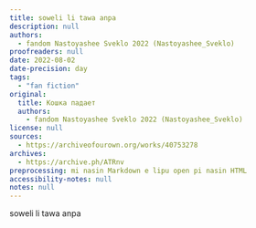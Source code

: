```yaml
---
title: soweli li tawa anpa
description: null
authors:
  - fandom Nastoyashee Sveklo 2022 (Nastoyashee_Sveklo)
proofreaders: null
date: 2022-08-02
date-precision: day
tags:
  - "fan fiction"
original:
  title: Кошка падает
  authors:
    - fandom Nastoyashee Sveklo 2022 (Nastoyashee_Sveklo)
license: null
sources:
  - https://archiveofourown.org/works/40753278
archives:
  - https://archive.ph/ATRnv
preprocessing: mi nasin Markdown e lipu open pi nasin HTML
accessibility-notes: null
notes: null
---
```


soweli li tawa anpa
